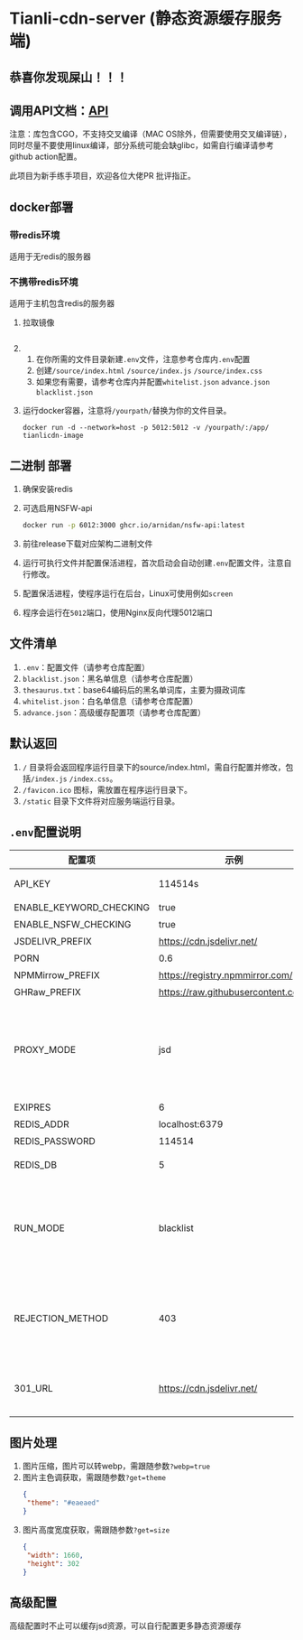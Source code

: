 # Tianli-cdn-server (静态资源缓存服务端)

## 恭喜你发现屎山！！！

## 调用API文档：[API](https://console-docs.apipost.cn/preview/877a53de056aef04/6f7d9d05f50db9e6)

注意：库包含CGO，不支持交叉编译（MAC OS除外，但需要使用交叉编译链），同时尽量不要使用linux编译，部分系统可能会缺glibc，如需自行编译请参考github action配置。

此项目为新手练手项目，欢迎各位大佬PR 批评指正。

## docker部署

### 带redis环境

适用于无redis的服务器

### 不携带redis环境

适用于主机包含redis的服务器

1. 拉取镜像

   ```shell
   
   ```

   

2. 1. 在你所需的文件目录新建`.env`文件，注意参考仓库内`.env`配置
   2. 创建`/source/index.html` `/source/index.js` `/source/index.css`
   3. 如果您有需要，请参考仓库内并配置`whitelist.json` `advance.json` `blacklist.json`

3. 运行docker容器，注意将`/yourpath/`替换为你的文件目录。

   ```shell
   docker run -d --network=host -p 5012:5012 -v /yourpath/:/app/ tianlicdn-image
   ```

   

## 二进制 部署

1. 确保安装redis

2. 可选启用NSFW-api

   ```bash
   docker run -p 6012:3000 ghcr.io/arnidan/nsfw-api:latest
   ```

   

3. 前往release下载对应架构二进制文件

4. 运行可执行文件并配置保活进程，首次启动会自动创建`.env`配置文件，注意自行修改。

5. 配置保活进程，使程序运行在后台，Linux可使用例如`screen`

6. 程序会运行在`5012`端口，使用Nginx反向代理5012端口

## 文件清单

1. `.env`：配置文件（请参考仓库配置）
2. `blacklist.json`：黑名单信息（请参考仓库配置）
3. `thesaurus.txt`：base64编码后的黑名单词库，主要为摄政词库
4. `whitelist.json`：白名单信息（请参考仓库配置）
5. `advance.json`：高级缓存配置项（请参考仓库配置）

## 默认返回

1.  `/` 目录将会返回程序运行目录下的source/index.html，需自行配置并修改，包括`/index.js` `/index.css`。
2.  `/favicon.ico` 图标，需放置在程序运行目录下。
3.  `/static` 目录下文件将对应服务端运行目录。

## `.env`配置说明

| 配置项                  | 示例                      | 说明                      |
| ----------------------- | ------------------------- | ------------------------- |
| API_KEY                 | 114514s                   | 配置API密钥，用于API鉴权，建议复杂 |
| ENABLE_KEYWORD_CHECKING | true                      | 是否启用关键词检测        |
| ENABLE_NSFW_CHECKING    | true                      | 是否启用图片违禁检测      |
| JSDELIVR_PREFIX         | https://cdn.jsdelivr.net/ | 代理地址，注意`/`不要遗漏 |
| PORN                    | 0.6                       | 违禁阈值，一般0.6视为违规 |
| NPMMirrow_PREFIX        | https://registry.npmmirror.com/| npm代理地址 |
| GHRaw_PREFIX      | https://raw.githubusercontent.com/| Github raw代理地址 |
| PROXY_MODE    | jsd                      | 镜像模式，填写jsd为jsd镜像，填写local为自取源，填写advance为高级配置，需修改advance.json配置项。支持多网关并发请求，服务端会返回最快响应。且支持自行配置更多缓存内容。 |
| EXIPRES    | 6                      | 缓存过期时间      |
| REDIS_ADDR      | localhost:6379 | redis服务器地址及端口 |
| REDIS_PASSWORD    | 114514                     | redis密码，可以为空      |
| REDIS_DB    | 5                      | redis使用数据库名，int，确保没有冲突再填写      |
| RUN_MODE    | blacklist                      | 运行模式，可选blacklist or whitelist，运行模式为白名单或黑名单，白名单时将以白名单内内容做为校验，同时黑路径黑名单也会生效，黑名单与白名单参考blacklist.json和whitelist.json     |
| REJECTION_METHOD | 403 | 拒绝方式：301或403，当填写301时还需要自行配置301_URL（比如该referer或者path不在白名单中或者处于黑名单中，将会以你设置的其中一种状态码作为处理） |
| 301_URL | https://cdn.jsdelivr.net/ | 当REJECTION_METHOD=301时，将会把非白名单请求重定向至配置的url |

## 图片处理

1. 图片压缩，图片可以转webp，需跟随参数`?webp=true`
2. 图片主色调获取，需跟随参数`?get=theme`
   ```json
   {
	"theme": "#eaeaed"
   }
   ```
3. 图片高度宽度获取，需跟随参数`?get=size` 
   ```json
   {
	"width": 1660,
	"height": 302
   }
   ```



## 高级配置

高级配置时不止可以缓存jsd资源，可以自行配置更多静态资源缓存
